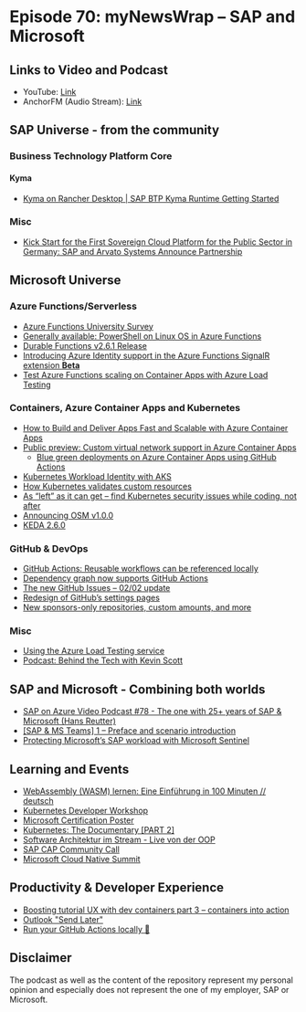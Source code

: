 # Episode 70: myNewsWrap – SAP and Microsoft

## Links to Video and Podcast

* YouTube: [Link](https://youtu.be/R8qhSLMt0_8)
* AnchorFM (Audio Stream): [Link](https://anchor.fm/christian-lechner/episodes/myNewsWrap--SAP-and-Microsoft-Episode-70-e1dv7oq)

## SAP Universe - from the community

### Business Technology Platform Core

#### Kyma

* [Kyma on Rancher Desktop | SAP BTP Kyma Runtime Getting Started](https://blogs.sap.com/2022/01/31/kyma-on-rancher-desktop-sap-btp-kyma-runtime-getting-started/)

### Misc

* [Kick Start for the First Sovereign Cloud Platform for the Public Sector in Germany: SAP and Arvato Systems Announce Partnership](https://news.sap.com/2022/02/sap-arvato-systems-partnership/)

## Microsoft Universe

### Azure Functions/Serverless

* [Azure Functions University Survey](https://twitter.com/marcduiker/status/1488503839271567363?s=20&t=Iws7mx5HKcE951OVqtjQ4A)
* [Generally available: PowerShell on Linux OS in Azure Functions](https://azure.microsoft.com/updates/generally-available-powershell-on-linux-os-in-azure-functions/)
* [Durable Functions v2.6.1 Release](https://github.com/Azure/azure-functions-durable-extension/releases/tag/v2.6.1)
* [Introducing Azure Identity support in the Azure Functions SignalR extension **Beta**](https://devblogs.microsoft.com/azure-sdk/introducing-azure-identity-support-in-the-azure-functions-signalr-extension-beta/)
* [Test Azure Functions scaling on Container Apps with Azure Load Testing](https://dev.to/kaiwalter/test-azure-functions-scaling-on-container-apps-with-azure-load-testing-2nlp)

### Containers, Azure Container Apps and Kubernetes

* [How to Build and Deliver Apps Fast and Scalable with Azure Container Apps](https://youtu.be/b3dopSTnSRg)
* [Public preview: Custom virtual network support in Azure Container Apps](https://azure.microsoft.com/updates/public-preview-custom-virtual-network-support-in-azure-container-apps/)
  * [Blue green deployments on Azure Container Apps using GitHub Actions](https://github.com/denniszielke/blue-green-with-containerapps)
* [Kubernetes Workload Identity with AKS](https://blog.baeke.info/2022/01/31/kubernetes-workload-identity-with-aks/)
* [How Kubernetes validates custom resources](https://danielmangum.com/posts/how-kubernetes-validates-custom-resources/)
* [As “left” as it can get – find Kubernetes security issues while coding, not after](https://www.armosec.io/blog/find-kubernetes-security-issues-while-coding/)
* [Announcing OSM v1.0.0](https://openservicemesh.io/blog/announcing-osm-v1/)
* [KEDA 2.6.0](https://github.com/kedacore/keda/releases/tag/v2.6.0)

### GitHub & DevOps

* [GitHub Actions: Reusable workflows can be referenced locally](https://github.blog/changelog/2022-01-25-github-actions-reusable-workflows-can-be-referenced-locally/)
* [Dependency graph now supports GitHub Actions](https://github.blog/2022-01-31-dependency-graph-now-supports-github-actions/)
* [The new GitHub Issues – 02/02 update](https://github.blog/changelog/2022-02-02-the-new-github-issues-02-02-update/)
* [Redesign of GitHub’s settings pages](https://github.blog/changelog/2022-02-02-redesign-of-githubs-settings-pages/)
* [New sponsors-only repositories, custom amounts, and more](https://github.blog/2022-02-02-new-sponsors-only-repositories-custom-amounts-and-more/)

### Misc

* [Using the Azure Load Testing service](https://zimmergren.net/using-the-azure-load-testing-service/)
* [Podcast: Behind the Tech with Kevin Scott](https://www.microsoft.com/en-us/behind-the-tech)

## SAP and Microsoft - Combining both worlds

* [SAP on Azure Video Podcast #78 - The one with 25+ years of SAP & Microsoft (Hans Reutter)](https://youtu.be/AtUNu9VhKU4)
* [[SAP & MS Teams] 1 – Preface and scenario introduction](https://blogs.sap.com/2022/02/03/sap-ms-teams-1-preface-and-scenario-introduction/)
* [Protecting Microsoft’s SAP workload with Microsoft Sentinel](https://www.microsoft.com/insidetrack/blog/protecting-microsofts-sap-workload-with-microsoft-sentinel/)

## Learning and Events

* [WebAssembly (WASM) lernen: Eine Einführung in 100 Minuten // deutsch](https://youtu.be/x07mUrhAecE)
* [Kubernetes Developer Workshop](https://kube-workshop.benco.io/)
* [Microsoft Certification Poster](https://query.prod.cms.rt.microsoft.com/cms/api/am/binary/RE2PjDI)
* [Kubernetes: The Documentary [PART 2]](https://youtu.be/318elIq37PE)
* [Software Architektur im Stream - Live von der OOP](https://www.youtube.com/c/EberhardWolff/featured)
* [SAP CAP Community Call](https://twitter.com/wolf_gregor/status/1489336770508513285?s=20&t=w5PLvcEDak0UUKqht1Bgxg)
* [Microsoft Cloud Native Summit](https://mktoevents.com/Microsoft+Event/318281/157-GQE-382)

## Productivity & Developer Experience

* [Boosting tutorial UX with dev containers part 3 – containers into action](https://blogs.sap.com/2022/02/01/boosting-tutorial-ux-with-dev-containers-part-3-containers-into-action/)
* [Outlook "Send Later"](https://www.linkedin.com/posts/activity-6894924288353538048-BHV8)
* [Run your GitHub Actions locally 🚀](https://github.com/nektos/act)

## Disclaimer

The podcast as well as the content of the repository represent my personal opinion and especially does not represent the one of my employer, SAP or Microsoft.
